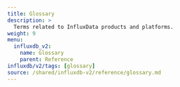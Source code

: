 ```yaml
---
title: Glossary
description: >
  Terms related to InfluxData products and platforms.
weight: 9
menu:
  influxdb_v2:
    name: Glossary
    parent: Reference
influxdb/v2/tags: [glossary]
source: /shared/influxdb-v2/reference/glossary.md
---
```


<!-- The content for this file is located at
// SOURCE content/shared/influxdb-v2/reference/glossary.md -->
